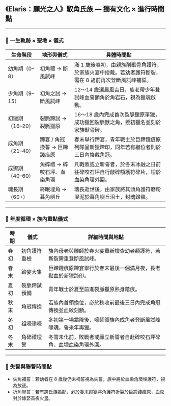 
## 《Elaris：願光之人》馭角氏族 — 獨有文化 × 進行時間點

---

### 📜 一生軌跡 × 聖地 × 儀式

| 生命階段 | 地形與儀式 | 具體時間點 |
|-----------|--------------|----------------|
| 幼角期（0–8） | 初角禮 → 斷風試峰 | 滿 1 歲後春初，由親族削獸骨角護符，於家族火宴中授戴。若幼者護符斷裂，需在 8 歲前再次登斷風試峰補誓。 |
| 少角期（9–15） | 初角之試 → 斷風試峰 | 12～14 歲選晨風吉日，族老帶少年登試峰血誓額角於角岩石，視為獵魂啟動。 |
| 初獵期（16–20） | 裂脈蹄試 → 裂脈獵原 | 16～18 歲內完成首次裂脈獵原單獵，成功獵回裂脈獸之角，授初獵名並刻於家族獸骨碑。 |
| 成角期（21–40） | 蹄宴 / 角冠換誓 → 巨蹄踐痕原 | 春末舉行蹄宴，青年戰士於巨蹄踐痕原列隊呈新獵蹄印，同年若有繼位者則於三日內換戴角冠。 |
| 成獠期（40–60） | 角碎禮 → 碎咬石坪、血染角環 | 凡戰敗或立新誓者，於冬末冰融之日前往碎咬石坪自行敲碎額護符碎片，埋於血染角環外圍。 |
| 魂長期（60+） | 終眠埋角 → 暮角嶼丘 | 魂長逝世後，由家族將其頭角護符磨粉混泥於暮角嶼丘沼土，封魂歸嶺。 |

---

### 📅 年度循環 × 族內重點儀式

| 時期 | 儀式 | 詳細時間與地點 |
|-------|------|-----------------|
| 春初 | 初角護符重檢 | 族內母老與雕師於春火宴重新檢查幼者額護符，若斷裂需重登斷風試峰。 |
| 春末 | 蹄宴大集 | 巨蹄踐痕原蹄宴舉行於春末最後一個滿月夜，長老點血於新獵蹄印。 |
| 夏初 | 裂脈蹄試預備 | 青年戰士於夏至前進裂脈獵原熱身踏痕。 |
| 秋末 | 角冠傳換 | 若族內首領換位，必於秋收前最後三日內完成角冠傳換並血紋刻額。 |
| 冬初 | 祖嚎嶺嚎 | 冬初第一場霜降後，嚎師領族內成角者登斷風試峰嚎魂，誓來年再獵。 |
| 冬末 | 角碎禮埋誓 | 冬雪未化前，敗戰者或願立新誓者自赴碎咬石坪碎角，血埋血染角環外圍。 |

---

### 🚫 失誓與聯誓時間點

- 失角補誓：若幼者在 8 歲後仍未補誓視為失誓，族中將於血染角環埋護符，視為放逐。  
- 折角聯誓：若有跨氏族婚配，必於春末蹄宴將角護符折裂於巨蹄踐痕原，血紋封於嫁娶首夜火盞。

